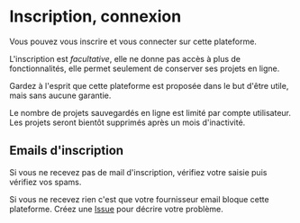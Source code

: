 <a name="user-profile"></a>

# Inscription, connexion

Vous pouvez vous inscrire et vous connecter sur cette plateforme.

L'inscription est _facultative_, elle ne donne pas accès à plus de fonctionnalités, elle permet seulement de conserver ses projets en ligne.

Gardez à l'esprit que cette plateforme est proposée dans le but d'être utile, mais sans aucune garantie.

<div class='alert alert-danger'>
  <div>Le nombre de projets sauvegardés en ligne est limité par compte utilisateur.</div>
  <div>Les projets seront bientôt supprimés après un mois d'inactivité.</div>
</div>

## Emails d'inscription

Si vous ne recevez pas de mail d'inscription, vérifiez votre saisie puis vérifiez vos spams.

Si vous ne recevez rien c'est que votre fournisseur email bloque cette plateforme.
Créez une <a href="https://gitlab.com/abc-map/abc-map/-/issues" target="_blank">Issue</a> pour décrire votre problème.
